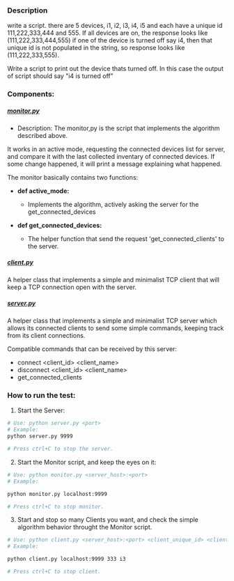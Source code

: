 
### Description

write a script. there are 5 devices, i1, i2, i3,  i4, i5 and each have a unique id 111,222,333,444 and 555. 
If all devices are on, the response looks like (111,222,333,444,555) if one of the device is turned off say i4, 
then that unique id is not populated in the string, so response looks like (111,222,333,555). 

Write a script to print out the device thats turned off. In this case the output of script should say "i4 is turned off”


### Components:

##### [monitor.py](./monitor.py)
- Description: 
The monitor,py is the script that implements the algorithm described above.

It works in an active mode, requesting the connected devices list for server, and compare it with the last collected inventary of connected devices. If some change happened, it will print a message explaining what happened.

The monitor basically contains two functions:
- **def active_mode:**
  - Implements the algorithm, actively asking the server for the get_connected_devices

- **def get_connected_devices:**
  - The helper function that send the request 'get_connected_clients' to the server.


##### [client.py](./client.py)
A helper class that implements a simple and minimalist TCP client that will keep a TCP connection open with the server.

##### [server.py](./server.py)
A helper class that implements a simple and minimalist TCP server which allows its connected clients to send some simple commands, keeping track from its client connections.

Compatible commands that can be received by this server:
- connect <client_id> <client_name>
- disconnect <client_id> <client_name>
- get_connected_clients



### How to run the test:

1. Start the Server:
```bash
# Use: python server.py <port>
# Example:
python server.py 9999

# Press ctrl+C to stop the server.
```

2. Start the Monitor script, and keep the eyes on it:
```bash
# Use: python monitor.py <server_host>:<port>
# Example:

python monitor.py localhost:9999

# Press ctrl+C to stop monitor.
```

3. Start and stop so many Clients you want, and check the simple algorithm behavior throught the Monitor script.
```bash
# Use: python client.py <server_host>:<port> <client_unique_id> <client_name>
# Example:

python client.py localhost:9999 333 i3

# Press ctrl+C to stop client.
```


